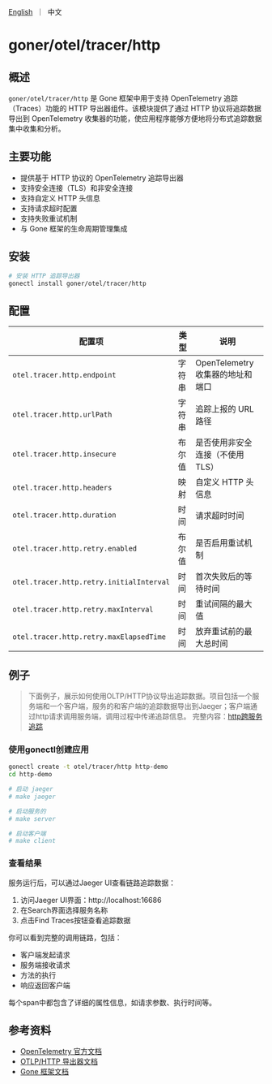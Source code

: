 <p>
    <a href="README.md">English</a>&nbsp ｜&nbsp 中文
</p>

# goner/otel/tracer/http

## 概述

`goner/otel/tracer/http` 是 Gone 框架中用于支持 OpenTelemetry 追踪（Traces）功能的 HTTP 导出器组件。该模块提供了通过 HTTP 协议将追踪数据导出到 OpenTelemetry 收集器的功能，使应用程序能够方便地将分布式追踪数据集中收集和分析。

## 主要功能

- 提供基于 HTTP 协议的 OpenTelemetry 追踪导出器
- 支持安全连接（TLS）和非安全连接
- 支持自定义 HTTP 头信息
- 支持请求超时配置
- 支持失败重试机制
- 与 Gone 框架的生命周期管理集成

## 安装

```bash
# 安装 HTTP 追踪导出器
gonectl install goner/otel/tracer/http
```

## 配置

| 配置项 | 类型 | 说明 |
| --- | --- | --- |
| `otel.tracer.http.endpoint` | 字符串 | OpenTelemetry 收集器的地址和端口 |
| `otel.tracer.http.urlPath` | 字符串 | 追踪上报的 URL 路径 |
| `otel.tracer.http.insecure` | 布尔值 | 是否使用非安全连接（不使用 TLS） |
| `otel.tracer.http.headers` | 映射 | 自定义 HTTP 头信息 |
| `otel.tracer.http.duration` | 时间 | 请求超时时间 |
| `otel.tracer.http.retry.enabled` | 布尔值 | 是否启用重试机制 |
| `otel.tracer.http.retry.initialInterval` | 时间 | 首次失败后的等待时间 |
| `otel.tracer.http.retry.maxInterval` | 时间 | 重试间隔的最大值 |
| `otel.tracer.http.retry.maxElapsedTime` | 时间 | 放弃重试前的最大总时间 |

## 例子
> 下面例子，展示如何使用OLTP/HTTP协议导出追踪数据。项目包括一个服务端和一个客户端，服务的和客户端的追踪数据导出到Jaeger；客户端通过http请求调用服务端，调用过程中传递追踪信息。
> 完整内容：[http跨服务追踪](../../../examples/otel/tracer/http)

### 使用gonectl创建应用
```bash
gonectl create -t otel/tracer/http http-demo
cd http-demo

# 启动 jaeger
# make jaeger

# 启动服务的
# make server

# 启动客户端
# make client
```

### 查看结果

服务运行后，可以通过Jaeger UI查看链路追踪数据：

1. 访问Jaeger UI界面：http://localhost:16686
2. 在Search界面选择服务名称
3. 点击Find Traces按钮查看追踪数据

你可以看到完整的调用链路，包括：
- 客户端发起请求
- 服务端接收请求
- 方法的执行
- 响应返回客户端

每个span中都包含了详细的属性信息，如请求参数、执行时间等。

## 参考资料

- [OpenTelemetry 官方文档](https://opentelemetry.io/docs/)
- [OTLP/HTTP 导出器文档](https://opentelemetry.io/docs/specs/otlp/#otlphttp)
- [Gone 框架文档](https://github.com/gone-io/gone)
